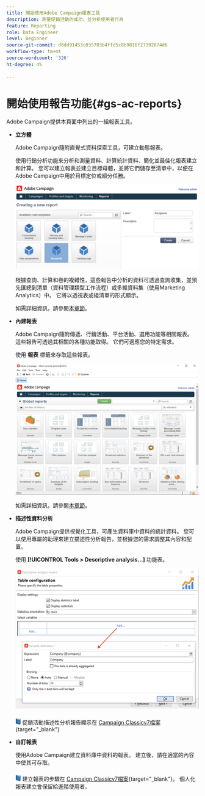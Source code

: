 ```yaml
---
title: 開始使用Adobe Campaign報表工具
description: 測量促銷活動的成功，並分析使用者行為
feature: Reporting
role: Data Engineer
level: Beginner
source-git-commit: d8dd91453c035703b4ffd5c8b9816f27392874d6
workflow-type: tm+mt
source-wordcount: '326'
ht-degree: 4%

---
```



# 開始使用報告功能{#gs-ac-reports}

Adobe Campaign提供本頁面中列出的一組報表工具。


* **立方體**

   Adobe Campaign隨附直覺式資料探索工具，可建立動態報表。

   使用行銷分析功能來分析和測量資料、計算統計資料、簡化並最佳化報表建立和計算。 您可以建立報表並建立目標母體，並將它們儲存至清單中，以便在Adobe Campaign中用於目標定位或細分任務。

   ![](assets/create-a-report.png)

   根據查詢、計算和卷的複雜性，這些報告中分析的資料可透過查詢收集，並預先匯總到清單（資料管理類型工作流程）或多維資料集（使用Marketing Analytics）中。 它將以透視表或組清單的形式顯示。

   如需詳細資訊，請參閱[本章節](gs-cubes.md)。

* **內建報表**

   Adobe Campaign隨附傳遞、行銷活動、平台活動、選用功能等相關報表。 這些報告可透過其相關的各種功能取得。 它們可適應您的特定需求。

   使用 **報表** 標籤來存取這些報表。

   ![](assets/built-in-reports.png)

   如需詳細資訊，請參閱[本章節](built-in-reports.md)。

* **描述性資料分析**

   Adobe Campaign提供視覺化工具，可產生資料庫中資料的統計資料。 您可以使用專屬的助理來建立描述性分析報告，並根據您的需求調整其內容和配置。

   使用 **[!UICONTROL Tools > Descriptive analysis...]** 功能表。

   ![](assets/desc-analysis-report.png)

   ![](../assets/do-not-localize/book.png) 促銷活動描述性分析報告顯示在 [Campaign Classicv7檔案](https://experienceleague.adobe.com/docs/campaign-classic/using/reporting/analyzing-populations/about-descriptive-analysis.html){target=&quot;_blank&quot;}

* **自訂報表**

   使用Adobe Campaign建立資料庫中資料的報表。 建立後，請在適當的內容中使其可存取。

   ![](../assets/do-not-localize/book.png) 建立報表的步驟在 [Campaign Classicv7檔案](https://experienceleague.adobe.com/docs/campaign-classic/using/reporting/creating-new-reports/about-reports-creation-in-campaign.html){target=&quot;_blank&quot;}。 個人化報表建立會保留給進階使用者。
